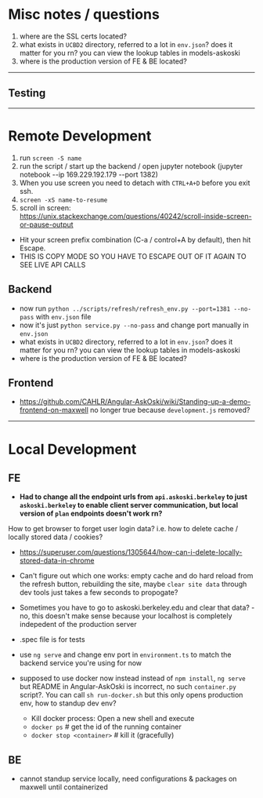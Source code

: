 # Misc notes / questions

1. where are the SSL certs located?
1. what exists in `UCBD2` directory, referred to a lot in `env.json`?  does it matter for you rn?  you can view the lookup tables in models-askoski
1. where is the production version of FE & BE located?

---

## Testing



---

# Remote Development 

1. run `screen -S name`
1. run the script / start up the backend / open jupyter notebook (jupyter notebook --ip 169.229.192.179 --port 1382)
1. When you use screen you need to detach with `CTRL+A+D` before you exit ssh. 
1. `screen -xS name-to-resume`
1. scroll in screen: https://unix.stackexchange.com/questions/40242/scroll-inside-screen-or-pause-output

- Hit your screen prefix combination (C-a / control+A by default), then hit Escape.
- THIS IS COPY MODE SO YOU HAVE TO ESCAPE OUT OF IT AGAIN TO SEE LIVE API CALLS 

## Backend

- now run `python ../scripts/refresh/refresh_env.py --port=1381 --no-pass` with `env.json` file
- now it's just `python service.py --no-pass` and change port manually in `env.json`
- what exists in `UCBD2` directory, referred to a lot in `env.json`?  does it matter for you rn?  you can view the lookup tables in models-askoski
- where is the production version of FE & BE located?

## Frontend

- https://github.com/CAHLR/Angular-AskOski/wiki/Standing-up-a-demo-frontend-on-maxwell no longer true because `development.js` removed? 

---

# Local Development

## FE 

- **Had to change all the endpoint urls from `api.askoski.berkeley` to just `askoski.berkeley`  to enable client server communication, but local version of `plan` endpoints doesn't work rn?**

How to get browser to forget user login data?  i.e. how to delete cache / locally stored data / cookies? 

- https://superuser.com/questions/1305644/how-can-i-delete-locally-stored-data-in-chrome
- Can't figure out which one works: empty cache and do hard reload from the refresh button, rebuilding the site,  maybe `clear site data` through dev tools just takes a few seconds to propogate?
- Sometimes you have to go to askoski.berkeley.edu and clear that data? - no, this doesn't make sense because your localhost is completely indepedent of the production server

- .spec file is for tests
- use `ng serve` and change env port in `environment.ts` to match the backend service you're using for now 
- supposed to use docker now instead instead of `npm install`, `ng serve` but README in Angular-AskOski is incorrect, no such `container.py` script?.  You can call `sh run-docker.sh` but this only opens production env, how to standup dev env? 
    - Kill docker process: Open a new shell and execute
    - `docker ps` # get the id of the running container
    - `docker stop <container>` # kill it (gracefully)

## BE 

- cannot standup service locally, need configurations & packages on maxwell until containerized 